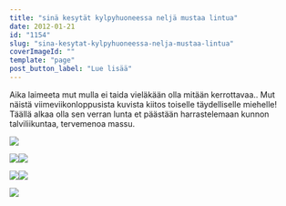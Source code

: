 ```yaml
---
title: "sinä kesytät kylpyhuoneessa neljä mustaa lintua"
date: 2012-01-21
id: "1154"
slug: "sina-kesytat-kylpyhuoneessa-nelja-mustaa-lintua"
coverImageId: ""
template: "page"
post_button_label: "Lue lisää"
---
```


Aika laimeeta mut mulla ei taida vieläkään olla mitään kerrottavaa.. Mut näistä viimeviikonloppusista kuvista kiitos toiselle täydelliselle miehelle! Täällä alkaa olla sen verran lunta et päästään harrastelemaan kunnon talviliikuntaa, tervemenoa massu.

[![](/images/IMG_3466_.png)](http://2.bp.blogspot.com/-SlJNK8HrObM/Txg47tat6fI/AAAAAAAAAOM/D0z3WBsqQh0/s1600/IMG_3466_.png)

[![](/images/IMG_3521.png)](http://1.bp.blogspot.com/-FZu4DK0SzRo/Txg4_3KZjdI/AAAAAAAAAOc/4Y8VQUF-mEI/s1600/IMG_3521.png)[![](/images/IMG_3431.png)](http://3.bp.blogspot.com/-w4YZNhcqUi4/Txg41rUt6pI/AAAAAAAAANs/gfWmFZNzrFs/s1600/IMG_3431.png)

[![](/images/IMG_3445.png)](http://3.bp.blogspot.com/-9Hzhydtt7p4/Txg44vidgXI/AAAAAAAAAN8/vQ_xtHE_LNs/s1600/IMG_3445.png)[![](/images/IMG_3432.png)](http://4.bp.blogspot.com/-_pxx0QzOxHc/Txg43823WII/AAAAAAAAAN0/1aIVzjESnRg/s1600/IMG_3432.png)

[![](/images/IMG_3345.png)](http://3.bp.blogspot.com/-lO-TEV9kk2U/TxhiovgO_-I/AAAAAAAAAOk/soEVD1zKOB8/s1600/IMG_3345.png)
